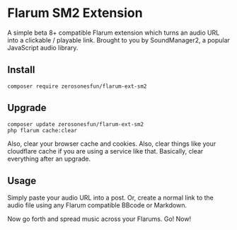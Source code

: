 # Flarum SM2 Extension

A simple beta 8+ compatible Flarum extension which turns an audio URL into a clickable / playable link. Brought to you by SoundManager2, a popular JavaScript audio library.

## Install

`composer require zerosonesfun/flarum-ext-sm2`

## Upgrade

~~~
composer update zerosonesfun/flarum-ext-sm2
php flarum cache:clear
~~~
Also, clear your browser cache and cookies.
Also, clear things like your cloudflare cache if you are using a service like that.
Basically, clear everything after an upgrade.

## Usage

Simply paste your audio URL into a post. Or, create a normal link to the audio file using any Flarum compatible BBcode or Markdown.

Now go forth and spread music across your Flarums. Go! Now!
